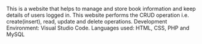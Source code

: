 This is a website that helps to manage and store book information and keep details of users logged in.
This website performs the CRUD operation i.e. create(insert), read, update and delete operations.
Development Environment: Visual Studio Code. Languages used: HTML, CSS, PHP and MySQL
